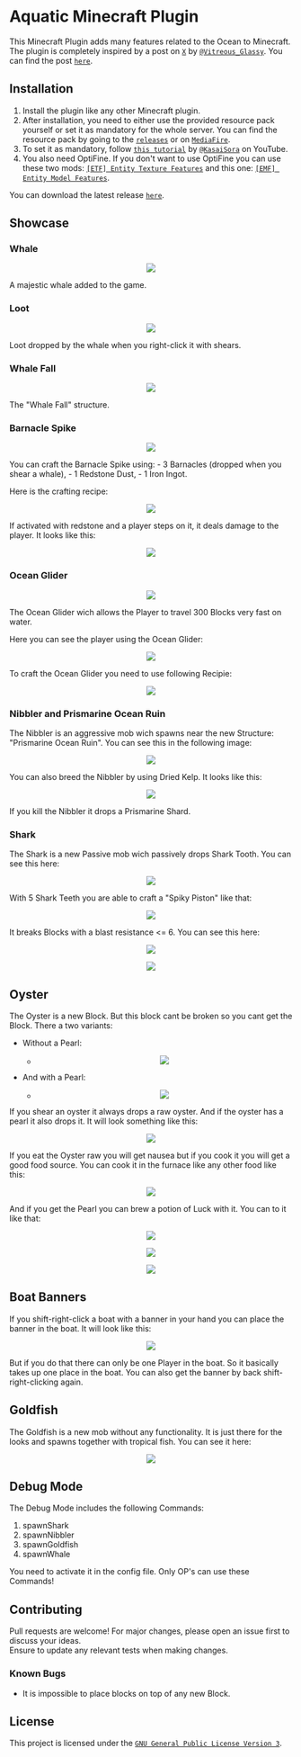 # Aquatic Minecraft Plugin

This Minecraft Plugin adds many features related to the Ocean to Minecraft. The plugin is completely inspired by a post on [`X`](https://x.com/home) by [`@Vitreous_Glassy`](https://x.com/Vitreous_Glassy). You can find the post [`here`](https://x.com/Vitreous_Glassy/status/1784074035615203770).

## Installation

1. Install the plugin like any other Minecraft plugin.
2. After installation, you need to either use the provided resource pack yourself or set it as mandatory for the whole server. You can find the resource pack by going to the [`releases`](https://github.com/Jufyer/aquaticPlugin/releases) or on [`MediaFire`](https://www.mediafire.com/file/q78m8wc709t4kia/Aquatic_Resourcepack.zip/file).
3. To set it as mandatory, follow [`this tutorial`](https://www.youtube.com/watch?v=qCVPgn3IppU) by [`@KasaiSora`](https://www.youtube.com/@KasaiSora) on YouTube.
4. You also need OptiFine. If you don't want to use OptiFine you can use these two mods: [`[ETF] Entity Texture Features`](https://modrinth.com/mod/entitytexturefeatures) and this one: [`[EMF] Entity Model Features`](https://modrinth.com/mod/entity-model-features).

You can download the latest release [`here`](https://github.com/Jufyer/aquaticPlugin/releases).

## Showcase

### Whale
<p align="center"><img src="https://imgur.com/jPKdZ6k.png"></p>
A majestic whale added to the game.

### Loot
<p align="center"><img src="https://i.imgur.com/hOWf785.png"></p>
Loot dropped by the whale when you right-click it with shears.

### Whale Fall
<p align="center"><img src="https://i.imgur.com/MAuDGf5.png"></p>
The "Whale Fall" structure.

### Barnacle Spike
<p align="center"><img src="https://i.imgur.com/5y05cQc.png"></p>
You can craft the Barnacle Spike using:
- 3 Barnacles (dropped when you shear a whale),
- 1 Redstone Dust,
- 1 Iron Ingot.

Here is the crafting recipe:
<p align="center"><img src="https://i.imgur.com/lRkQEv5.png"></p>

If activated with redstone and a player steps on it, it deals damage to the player. It looks like this:
<p align="center"><img src="https://i.imgur.com/sROAkXL.png"></p>

### Ocean Glider

<p align="center"><img src="https://imgur.com/tIrckS4.png"></p>
The Ocean Glider wich allows the Player to travel 300 Blocks very fast on water.

Here you can see the player using the Ocean Glider:
<p align="center"><img src="https://imgur.com/OHZxyfr.png"></p>

To craft the Ocean Glider you need to use following Recipie:
<p align="center"><img src="https://imgur.com/DIbG9Jn.png"></p>

### Nibbler and Prismarine Ocean Ruin

The Nibbler is an aggressive mob wich spawns near the new Structure: "Prismarine Ocean Ruin". You can see this in the following image:
<p align="center"><img src="https://imgur.com/bUSEL41.png"></p>

You can also breed the Nibbler by using Dried Kelp. It looks like this: 
<p align="center"><img src="https://imgur.com/hRDFGTK.gif"></p>

If you kill the Nibbler it drops a Prismarine Shard.

### Shark

The Shark is a new Passive mob wich passively drops Shark Tooth. You can see this here:
<p align="center"><img src="https://imgur.com/nVQubAE.png"></p>

With 5 Shark Teeth you are able to craft a "Spiky Piston" like that:
<p align="center"><img src="https://imgur.com/IgtXBLJ.png"></p>

It breaks Blocks with a blast resistance <= 6. You can see this here:
<p align="center"><img src="https://imgur.com/1bL7BIr.gif"></p>

<p align="center"><img src="https://imgur.com/jEg0JJF.gif"></p>

## Oyster

The Oyster is a new Block. But this block cant be broken so you cant get the Block. There a two variants:
- Without a Pearl: 
  - <p align="center"><img src="https://imgur.com/PT4vd79.png"></p>
- And with a Pearl: 
  - <p align="center"><img src="https://imgur.com/mXMZKrQ.png"></p>
  
If you shear an oyster it always drops a raw oyster. And if the oyster has a pearl it also drops it. It will look something like this:
<p align="center"><img src="https://imgur.com/OqYtza8.png"></p>

If you eat the Oyster raw you will get nausea but if you cook it you will get a good food source. You can cook it in the furnace like any other food like this:
<p align="center"><img src="https://imgur.com/hfGTeuA.png"></p>

And if you get the Pearl you can brew a potion of Luck with it. You can to it like that: 

<p align="center"><img src="https://imgur.com/J8uSfb3.png"></p>

<p align="center"><img src="https://imgur.com/oBtmt64.png"></p>

<p align="center"><img src="https://imgur.com/w28EmwU.png"></p>
  
## Boat Banners

If you shift-right-click a boat with a banner in your hand you can place the banner in the boat. It will look like this: 

<p align="center"><img src="https://imgur.com/xUyvEmg.png"></p>

But if you do that there can only be one Player in the boat. So it basically takes up one place in the boat. You can also get the banner by back shift-right-clicking again. 

## Goldfish

The Goldfish is a new mob without any functionality. It is just there for the looks and spawns together with tropical fish. You can see it here: 

<p align="center"><img src="https://imgur.com/bmBvdJc.png"></p>

## Debug Mode

The Debug Mode includes the following Commands:

1. spawnShark
2. spawnNibbler
3. spawnGoldfish
4. spawnWhale

You need to activate it in the config file. Only OP's can use these Commands!

## Contributing

Pull requests are welcome! For major changes, please open an issue first to discuss your ideas.  
Ensure to update any relevant tests when making changes.

### Known Bugs

- It is impossible to place blocks on top of any new Block.

## License

This project is licensed under the [`GNU General Public License Version 3`](https://github.com/Jufyer/aquaticPlugin/blob/master/LICENSE).
